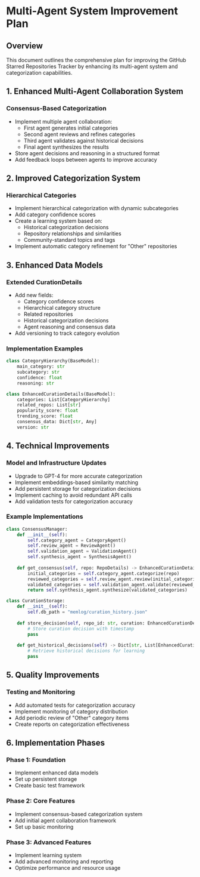 # Multi-Agent System Improvement Plan

## Overview
This document outlines the comprehensive plan for improving the GitHub Starred Repositories Tracker by enhancing its multi-agent system and categorization capabilities.

## 1. Enhanced Multi-Agent Collaboration System

### Consensus-Based Categorization
- Implement multiple agent collaboration:
  * First agent generates initial categories
  * Second agent reviews and refines categories
  * Third agent validates against historical decisions
  * Final agent synthesizes the results
- Store agent decisions and reasoning in a structured format
- Add feedback loops between agents to improve accuracy

## 2. Improved Categorization System

### Hierarchical Categories
- Implement hierarchical categorization with dynamic subcategories
- Add category confidence scores
- Create a learning system based on:
  * Historical categorization decisions
  * Repository relationships and similarities
  * Community-standard topics and tags
- Implement automatic category refinement for "Other" repositories

## 3. Enhanced Data Models

### Extended CurationDetails
- Add new fields:
  * Category confidence scores
  * Hierarchical category structure
  * Related repositories
  * Historical categorization decisions
  * Agent reasoning and consensus data
- Add versioning to track category evolution

### Implementation Examples

```python
class CategoryHierarchy(BaseModel):
    main_category: str
    subcategory: str
    confidence: float
    reasoning: str

class EnhancedCurationDetails(BaseModel):
    categories: List[CategoryHierarchy]
    related_repos: List[str]
    popularity_score: float
    trending_score: float
    consensus_data: Dict[str, Any]
    version: str
```

## 4. Technical Improvements

### Model and Infrastructure Updates
- Upgrade to GPT-4 for more accurate categorization
- Implement embeddings-based similarity matching
- Add persistent storage for categorization decisions
- Implement caching to avoid redundant API calls
- Add validation tests for categorization accuracy

### Example Implementations

```python
class ConsensusManager:
    def __init__(self):
        self.category_agent = CategoryAgent()
        self.review_agent = ReviewAgent()
        self.validation_agent = ValidationAgent()
        self.synthesis_agent = SynthesisAgent()
    
    def get_consensus(self, repo: RepoDetails) -> EnhancedCurationDetails:
        initial_categories = self.category_agent.categorize(repo)
        reviewed_categories = self.review_agent.review(initial_categories)
        validated_categories = self.validation_agent.validate(reviewed_categories)
        return self.synthesis_agent.synthesize(validated_categories)

class CurationStorage:
    def __init__(self):
        self.db_path = "memlog/curation_history.json"
    
    def store_decision(self, repo_id: str, curation: EnhancedCurationDetails):
        # Store curation decision with timestamp
        pass
    
    def get_historical_decisions(self) -> Dict[str, List[EnhancedCurationDetails]]:
        # Retrieve historical decisions for learning
        pass
```

## 5. Quality Improvements

### Testing and Monitoring
- Add automated tests for categorization accuracy
- Implement monitoring of category distribution
- Add periodic review of "Other" category items
- Create reports on categorization effectiveness

## 6. Implementation Phases

### Phase 1: Foundation
- Implement enhanced data models
- Set up persistent storage
- Create basic test framework

### Phase 2: Core Features
- Implement consensus-based categorization system
- Add initial agent collaboration framework
- Set up basic monitoring

### Phase 3: Advanced Features
- Implement learning system
- Add advanced monitoring and reporting
- Optimize performance and resource usage
